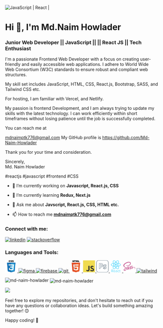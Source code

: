 ![JavaScript | React |](https://i.ibb.co/qk6QJLf/linkedin-banner-12.jpg)

<h1 align="left">Hi 👋, I'm Md.Naim Howlader</h1>
<h3 align="left">Junior Web Developer || JavaScript || || React JS || Tech Enthusiast</h3>
<p>
I'm a passionate Frontend Web Developer with a focus on creating user-friendly and easily accessible web applications. I adhere to World Wide Web Consortium (W3C) standards to ensure robust and compliant web structures.
</p>

My skill set includes JavaScript, HTML, CSS,  React.js,  Bootstrap, SASS, and Tailwind CSS etc.

For hosting, I am familiar with  Vercel, and Netlify.

My passion is frontend Development, and I am always trying to update my skills with the latest technology. I can work efficiently within short timeframes without losing patience until the job is successfully completed.

You can reach me at 

mdnaimptk776@gmail.com
My GitHub profile is https://github.com/Md-Naim-Howlader

Thank you for your time and consideration.

Sincerely, <br/>
Md. Naim Howlader

#reactjs #javascript #frontend #CSS

- 🔭 I’m currently working on **Javascript, React.js, CSS**

- 🌱 I’m currently learning **Redux, Next.js**

- 💬 Ask me about **Javscript, React.js, CSS, HTML etc.**

- 📫 How to reach me **mdnaimptk776@gmail.com**


<h3 align="left">Connect with me:</h3>

 [<img src='https://raw.githubusercontent.com/rahuldkjain/github-profile-readme-generator/master/src/images/icons/Social/linked-in-alt.svg' alt='linkedin' height='40'>](https://www.linkedin.com/in/md-naim-howlader/)   [<img src='https://raw.githubusercontent.com/rahuldkjain/github-profile-readme-generator/master/src/images/icons/Social/stack-overflow.svg' alt='stackoverflow' height='40'>](https://stackoverflow.com/users/23251041/md-naim-howlader)  

<h3 align="left">Languages and Tools:</h3>
<p align="left"> <a href="https://www.w3schools.com/css/" target="_blank" rel="noreferrer"> <img src="https://raw.githubusercontent.com/devicons/devicon/master/icons/css3/css3-original-wordmark.svg" alt="css3" width="40" height="40"/> </a> <a href="https://www.figma.com/" target="_blank" rel="noreferrer"> <img src="https://www.vectorlogo.zone/logos/figma/figma-icon.svg" alt="figma" width="40" height="40"/> </a> <a href="https://firebase.google.com/" target="_blank" rel="noreferrer"> <img src="https://www.vectorlogo.zone/logos/firebase/firebase-icon.svg" alt="firebase" width="40" height="40"/> </a> <a href="https://git-scm.com/" target="_blank" rel="noreferrer"> <img src="https://www.vectorlogo.zone/logos/git-scm/git-scm-icon.svg" alt="git" width="40" height="40"/> </a> <a href="https://www.w3.org/html/" target="_blank" rel="noreferrer"> <img src="https://raw.githubusercontent.com/devicons/devicon/master/icons/html5/html5-original-wordmark.svg" alt="html5" width="40" height="40"/> </a> <a href="https://developer.mozilla.org/en-US/docs/Web/JavaScript" target="_blank" rel="noreferrer"> <img src="https://raw.githubusercontent.com/devicons/devicon/master/icons/javascript/javascript-original.svg" alt="javascript" width="40" height="40"/> </a>  <a href="https://www.photoshop.com/en" target="_blank" rel="noreferrer"> <img src="https://raw.githubusercontent.com/devicons/devicon/master/icons/photoshop/photoshop-line.svg" alt="photoshop" width="40" height="40"/> </a> <a href="https://reactjs.org/" target="_blank" rel="noreferrer"> <img src="https://raw.githubusercontent.com/devicons/devicon/master/icons/react/react-original-wordmark.svg" alt="react" width="40" height="40"/> </a> <a href="https://sass-lang.com" target="_blank" rel="noreferrer"> <img src="https://raw.githubusercontent.com/devicons/devicon/master/icons/sass/sass-original.svg" alt="sass" width="40" height="40"/> </a> <a href="https://tailwindcss.com/" target="_blank" rel="noreferrer"> <img src="https://www.vectorlogo.zone/logos/tailwindcss/tailwindcss-icon.svg" alt="tailwind" width="40" height="40"/> </a> </p>

<p><img align="left" src="https://github-readme-stats.vercel.app/api/top-langs?username=md-naim-howlader&show_icons=true&locale=en&layout=compact" alt="md-naim-howlader" /></p>

<p>&nbsp;<img align="center" src="https://github-readme-stats.vercel.app/api?username=md-naim-howlader&show_icons=true&locale=en" alt="md-naim-howlader" /></p>

![](https://komarev.com/ghpvc/?username=Md-Naim-Howlader&color=blue)

Feel free to explore my repositories, and don't hesitate to reach out if you have any questions or collaboration ideas. Let's build something amazing together! 😊

Happy coding! 🚀
